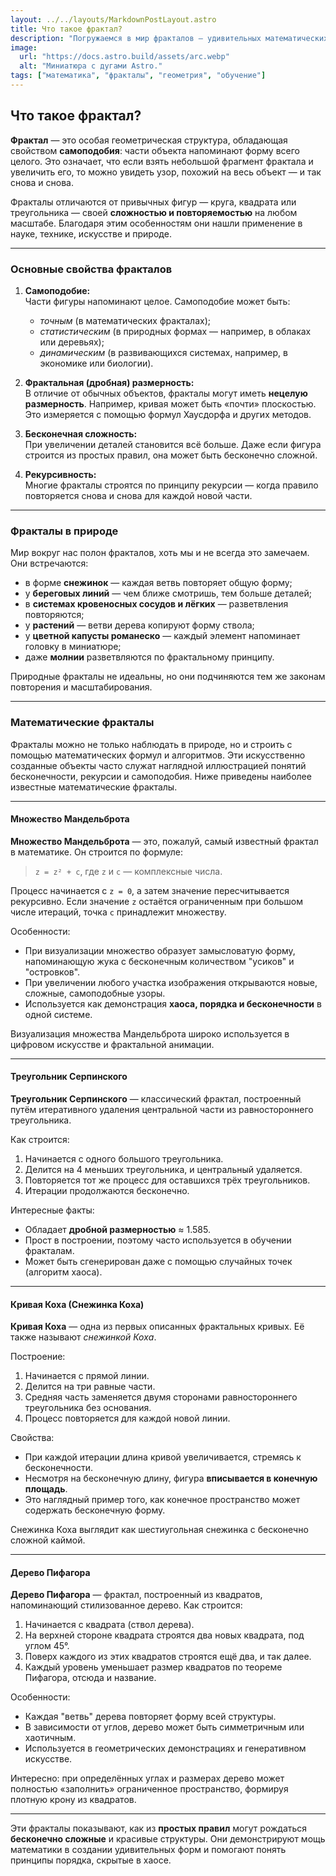 ```yaml
---
layout: ../../layouts/MarkdownPostLayout.astro
title: Что такое фрактал?
description: "Погружаемся в мир фракталов — удивительных математических фигур!"
image:
  url: "https://docs.astro.build/assets/arc.webp"
  alt: "Миниатюра с дугами Astro."
tags: ["математика", "фракталы", "геометрия", "обучение"]
---
```

## Что такое фрактал?

**Фрактал** — это особая геометрическая структура, обладающая свойством **самоподобия**: части объекта напоминают форму всего целого. Это означает, что если взять небольшой фрагмент фрактала и увеличить его, то можно увидеть узор, похожий на весь объект — и так снова и снова.

Фракталы отличаются от привычных фигур — круга, квадрата или треугольника — своей **сложностью и повторяемостью** на любом масштабе. Благодаря этим особенностям они нашли применение в науке, технике, искусстве и природе.

---

### Основные свойства фракталов

1. **Самоподобие:**  
   Части фигуры напоминают целое. Самоподобие может быть:
   - *точным* (в математических фракталах);
   - *статистическим* (в природных формах — например, в облаках или деревьях);
   - *динамическим* (в развивающихся системах, например, в экономике или биологии).

2. **Фрактальная (дробная) размерность:**  
   В отличие от обычных объектов, фракталы могут иметь **нецелую размерность**. Например, кривая может быть «почти» плоскостью. Это измеряется с помощью формул Хаусдорфа и других методов.

3. **Бесконечная сложность:**  
   При увеличении деталей становится всё больше. Даже если фигура строится из простых правил, она может быть бесконечно сложной.

4. **Рекурсивность:**  
   Многие фракталы строятся по принципу рекурсии — когда правило повторяется снова и снова для каждой новой части.

---

### Фракталы в природе

Мир вокруг нас полон фракталов, хоть мы и не всегда это замечаем. Они встречаются:

- в форме **снежинок** — каждая ветвь повторяет общую форму;
- у **береговых линий** — чем ближе смотришь, тем больше деталей;
- в **системах кровеносных сосудов и лёгких** — разветвления повторяются;
- у **растений** — ветви дерева копируют форму ствола;
- у **цветной капусты романеско** — каждый элемент напоминает головку в миниатюре;
- даже **молнии** разветвляются по фрактальному принципу.

Природные фракталы не идеальны, но они подчиняются тем же законам повторения и масштабирования.

---

### Математические фракталы

Фракталы можно не только наблюдать в природе, но и строить с помощью математических формул и алгоритмов. Эти искусственно созданные объекты часто служат наглядной иллюстрацией понятий бесконечности, рекурсии и самоподобия. Ниже приведены наиболее известные математические фракталы.

---

#### Множество Мандельброта

**Множество Мандельброта** — это, пожалуй, самый известный фрактал в математике. Он строится по формуле:

> `z = z² + c`, где `z` и `c` — комплексные числа.

Процесс начинается с `z = 0`, а затем значение пересчитывается рекурсивно. Если значение `z` остаётся ограниченным при большом числе итераций, точка `c` принадлежит множеству.

Особенности:
- При визуализации множество образует замысловатую форму, напоминающую жука с бесконечным количеством "усиков" и "островков".
- При увеличении любого участка изображения открываются новые, сложные, самоподобные узоры.
- Используется как демонстрация **хаоса, порядка и бесконечности** в одной системе.

Визуализация множества Мандельброта широко используется в цифровом искусстве и фрактальной анимации.

---

#### Треугольник Серпинского

**Треугольник Серпинского** — классический фрактал, построенный путём итеративного удаления центральной части из равностороннего треугольника.

Как строится:
1. Начинается с одного большого треугольника.
2. Делится на 4 меньших треугольника, и центральный удаляется.
3. Повторяется тот же процесс для оставшихся трёх треугольников.
4. Итерации продолжаются бесконечно.

Интересные факты:
- Обладает **дробной размерностью** ≈ 1.585.
- Прост в построении, поэтому часто используется в обучении фракталам.
- Может быть сгенерирован даже с помощью случайных точек (алгоритм хаоса).

---

#### Кривая Коха (Снежинка Коха)

**Кривая Коха** — одна из первых описанных фрактальных кривых. Её также называют *снежинкой Коха*.

 Построение:
1. Начинается с прямой линии.
2. Делится на три равные части.
3. Средняя часть заменяется двумя сторонами равностороннего треугольника без основания.
4. Процесс повторяется для каждой новой линии.

 Свойства:
- При каждой итерации длина кривой увеличивается, стремясь к бесконечности.
- Несмотря на бесконечную длину, фигура **вписывается в конечную площадь**.
- Это наглядный пример того, как конечное пространство может содержать бесконечную форму.

 Снежинка Коха выглядит как шестиугольная снежинка с бесконечно сложной каймой.

---

#### Дерево Пифагора

**Дерево Пифагора** — фрактал, построенный из квадратов, напоминающий стилизованное дерево.
 Как строится:
1. Начинается с квадрата (ствол дерева).
2. На верхней стороне квадрата строятся два новых квадрата, под углом 45°.
3. Поверх каждого из этих квадратов строятся ещё два, и так далее.
4. Каждый уровень уменьшает размер квадратов по теореме Пифагора, отсюда и название.

 Особенности:
- Каждая "ветвь" дерева повторяет форму всей структуры.
- В зависимости от углов, дерево может быть симметричным или хаотичным.
- Используется в геометрических демонстрациях и генеративном искусстве.

 Интересно: при определённых углах и размерах дерево может полностью «заполнить» ограниченное пространство, формируя плотную крону из квадратов.

---

Эти фракталы показывают, как из **простых правил** могут рождаться **бесконечно сложные** и красивые структуры. Они демонстрируют мощь математики в создании удивительных форм и помогают понять принципы порядка, скрытые в хаосе.
